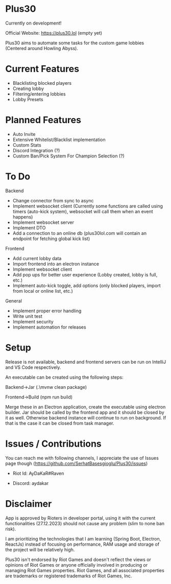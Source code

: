 # Plus30

Currently on development!

Official Website: https://plus30.lol (empty yet)

Plus30 aims to automate some tasks for the custom game lobbies (Centered around Howling Abyss).

# Current Features

- Blacklisting blocked players
- Creating lobby
- Filtering/entering lobbies
- Lobby Presets

# Planned Features

- Auto Invite
- Extensive Whitelist/Blacklist implementation
- Custom Stats
- Discord Integration (?)
- Custom Ban/Pick System For Champion Selection (?)

# To Do

Backend

- Change connector from sync to async
- Implement websocket client (Currently some functions are called using timers (auto-kick system), websocket will call them when an event happens)
- Implement websocket server
- Implement DTO
- Add a connection to an online db (plus30lol.com will contain an endpoint for fetching global kick list)

Frontend

- Add current lobby data
- Import frontend into an electron instance
- Implement websocket client
- Add pop ups for better user experience (Lobby created, lobby is full, etc.)
- Implement auto-kick toggle, add options (only blocked players, import from local or online list, etc.)

General

- Implement proper error handling
- Write unit test
- Implement security
- Implement automation for releases

# Setup

Release is not available, backend and frontend servers can be run on IntelliJ and VS Code respectively.

An executable can be created using the following steps:

Backend->Jar (.\mvnw clean package)

Frontend->Build (npm run build)

Merge these in an Electron application, create the executable using electron builder. Jar should be called by the frontend app and it should be closed by it as well. Otherwise backend instance will continue to run on background. If that is the case it can be closed from task manager.

# Issues / Contributions

You can reach me with following channels, I appreciate the use of Issues page though (https://github.com/SerhatBasesgioglu/Plus30/issues)

- Riot Id: AyDaKaR#Raven

- Discord: aydakar

# Disclaimer

App is approved by Rioters in developer portal, using it with the current functionalities (27.12.2023) should not cause any problem (slim to none ban risk).

I am prioritizing the technologies that I am learning (Spring Boot, Electron, ReactJs) instead of focusing on performance, RAM usage and storage of the project will be relatively high.

Plus30 isn't endorsed by Riot Games and doesn't reflect the views or opinions of Riot Games or anyone officially involved in producing or managing Riot Games properties. Riot Games, and all associated properties are trademarks or registered trademarks of Riot Games, Inc.
